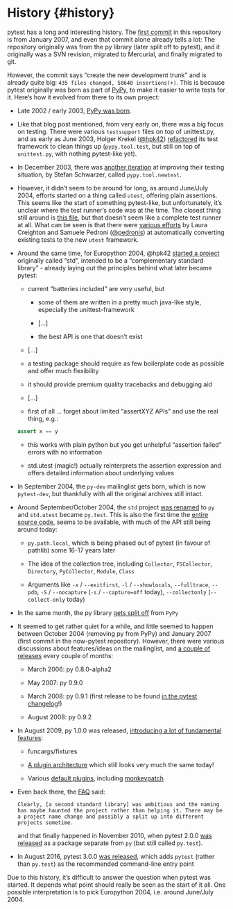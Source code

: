 # History {#history}

pytest has a long and interesting history. The [first commit](https://github.com/pytest-dev/pytest/commit/5992a8ef21424d7571305a8d7e2a3431ee7e1e23) in this repository is from January 2007, and even that commit alone already tells a lot: The repository originally was from the py library (later split off to pytest), and it originally was a SVN revision, migrated to Mercurial, and finally migrated to git.

However, the commit says “create the new development trunk” and is already quite big: `435 files changed, 58640 insertions(+)`. This is because pytest originally was born as part of [PyPy](https://www.pypy.org/), to make it easier to write tests for it. Here’s how it evolved from there to its own project:

- Late 2002 / early 2003, [PyPy was born](https://morepypy.blogspot.com/2018/09/the-first-15-years-of-pypy.html).

- Like that blog post mentioned, from very early on, there was a big focus on testing. There were various `testsupport` files on top of unittest.py, and as early as June 2003, Holger Krekel ([@hpk42](https://github.com/hpk42)) [refactored](https://mail.python.org/pipermail/pypy-dev/2003-June/000787.html) its test framework to clean things up (`pypy.tool.test`, but still on top of `unittest.py`, with nothing pytest-like yet).

- In December 2003, there was [another iteration](https://foss.heptapod.net/pypy/pypy/-/commit/02752373e1b29d89c6bb0a97e5f940caa22bdd63) at improving their testing situation, by Stefan Schwarzer, called `pypy.tool.newtest`.

- However, it didn’t seem to be around for long, as around June/July 2004, efforts started on a thing called `utest`, offering plain assertions. This seems like the start of something pytest-like, but unfortunately, it’s unclear where the test runner’s code was at the time. The closest thing still around is [this file](https://foss.heptapod.net/pypy/pypy/-/commit/0735f9ed287ec20950a7dd0a16fc10810d4f6847), but that doesn’t seem like a complete test runner at all. What can be seen is that there were [various efforts](https://foss.heptapod.net/pypy/pypy/-/commits/branch/default?utf8=%E2%9C%93&search=utest) by Laura Creighton and Samuele Pedroni ([@pedronis](https://github.com/pedronis)) at automatically converting existing tests to the new `utest` framework.

- Around the same time, for Europython 2004, @hpk42 [started a project](http://web.archive.org/web/20041020215353/http://codespeak.net/svn/user/hpk/talks/std-talk.txt) originally called “std”, intended to be a “complementary standard library” - already laying out the principles behind what later became pytest:

    - current “batteries included” are very useful, but

        - some of them are written in a pretty much java-like style, especially the unittest-framework

        - […]

        - the best API is one that doesn’t exist

    - […]

    - a testing package should require as few boilerplate code as possible and offer much flexibility

    - it should provide premium quality tracebacks and debugging aid

    - […]

    - first of all … forget about limited “assertXYZ APIs” and use the real thing, e.g.:

    ```python
    assert x == y
    ```

    - this works with plain python but you get unhelpful “assertion failed” errors with no information

    - std.utest (magic!) actually reinterprets the assertion expression and offers detailed information about underlying values

- In September 2004, the `py-dev` mailinglist gets born, which is now `pytest-dev`, but thankfully with all the original archives still intact.

- Around September/October 2004, the `std` project [was renamed](https://mail.python.org/pipermail/pypy-dev/2004-September/001565.html) to `py` and `std.utest` became `py.test`. This is also the first time the [entire source code](https://foss.heptapod.net/pypy/pypy/-/commit/42cf50c412026028e20acd23d518bd92e623ac11), seems to be available, with much of the API still being around today:

    - `py.path.local`, which is being phased out of pytest (in favour of pathlib) some 16-17 years later

    - The idea of the collection tree, including `Collector`, `FSCollector`, `Directory`, `PyCollector`, `Module`, `Class`

    - Arguments like `-x` / `--exitfirst`, `-l` / `--showlocals`, `--fulltrace`, `--pdb`, `-S` / `--nocapture` (`-s` / `--capture=off` today), `--collectonly` (`--collect-only` today)

- In the same month, the py library [gets split off](https://foss.heptapod.net/pypy/pypy/-/commit/6bdafe9203ad92eb259270b267189141c53bce33) from `PyPy`

- It seemed to get rather quiet for a while, and little seemed to happen between October 2004 (removing py from PyPy) and January 2007 (first commit in the now-pytest repository). However, there were various discussions about features/ideas on the mailinglist, and [a couple of releases](https://pypi.org/project/py/0.8.0-alpha2/#history/) every couple of months:

    - March 2006: py 0.8.0-alpha2

    - May 2007: py 0.9.0

    - March 2008: py 0.9.1 (first release to be found [in the pytest changelog](https://github.com/pytest-dev/pytest/blob/main/doc/en/changelog.rst#091)!)

    - August 2008: py 0.9.2

- In August 2009, py 1.0.0 was released, [introducing a lot of fundamental features](https://holgerkrekel.net/2009/08/04/pylib-1-0-0-released-the-testing-with-python-innovations-continue/):

    - funcargs/fixtures

    - [A plugin architecture](http://web.archive.org/web/20090629032718/https://codespeak.net/py/dist/test/extend.html) which still looks very much the same today!

    - Various [default plugins](http://web.archive.org/web/20091005181132/https://codespeak.net/py/dist/test/plugin/index.html), including [monkeypatch](http://web.archive.org/web/20091012022829/http://codespeak.net/py/dist/test/plugin/how-to/monkeypatch.html)

- Even back there, the [FAQ](http://web.archive.org/web/20091005222413/http://codespeak.net/py/dist/faq.html) said:

    ```
    Clearly, [a second standard library] was ambitious and the naming has maybe haunted the project rather than helping it. There may be a project name change and possibly a split up into different projects sometime.
    ```

    and that finally happened in November 2010, when pytest 2.0.0 [was released](https://mail.python.org/pipermail/pytest-dev/2010-November/001687.html) as a package separate from `py` (but still called `py.test`).

- In August 2016, pytest 3.0.0 [was released](https://docs.pytest.org/en/latest/changelog.html#release-3-0-0), which adds `pytest` (rather than `py.test`) as the recommended command-line entry point

Due to this history, it’s difficult to answer the question when pytest was started. It depends what point should really be seen as the start of it all. One possible interpretation is to pick Europython 2004, i.e. around June/July 2004.